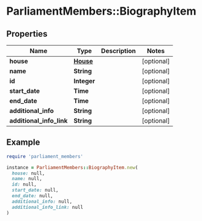 # ParliamentMembers::BiographyItem

## Properties

| Name | Type | Description | Notes |
| ---- | ---- | ----------- | ----- |
| **house** | [**House**](House.md) |  | [optional] |
| **name** | **String** |  | [optional] |
| **id** | **Integer** |  | [optional] |
| **start_date** | **Time** |  | [optional] |
| **end_date** | **Time** |  | [optional] |
| **additional_info** | **String** |  | [optional] |
| **additional_info_link** | **String** |  | [optional] |

## Example

```ruby
require 'parliament_members'

instance = ParliamentMembers::BiographyItem.new(
  house: null,
  name: null,
  id: null,
  start_date: null,
  end_date: null,
  additional_info: null,
  additional_info_link: null
)
```

